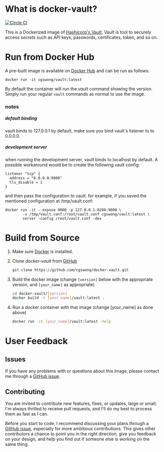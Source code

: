 # What is docker-vault?
[![Circle CI](https://circleci.com/gh/cgswong/docker-vault.svg?style=svg)](https://circleci.com/gh/cgswong/docker-vault)

This is a Dockerized image of [Hashicorp's Vault](https://vaultproject.io/intro/index.html). Vault is tool to securely access _secrets_ such as API keys, passwords, certificates, token, and so on.


# Run from Docker Hub
A pre-built image is available on [Docker Hub](https://registry.hub.docker.com/u/cgswong/vault) and can be run as follows:

    docker run -it cgswong/vault:latest

By default the container will run the *vault* command showing the version. Simply run your regular `vault` commands as normal to use the image.

### notes
##### default binding
vault binds to 127.0.0.1 by default, make sure you bind vault's listener to to 0.0.0.0.
##### development server
when running the development server, vault binds to localhost by default. A possible workaround would be to create the following vault config:
```
listener "tcp" {
  address = "0.0.0.0:9000"
  tls_disable = 1
}
```
and then pass the configuration to vault. for example, if you saved the mentioned configuration at /tmp/vault.conf:
```
docker run -it --expose 9000 -p 127.0.0.1:8200:9000 \
        -v /tmp/vault.conf:/root/vault.conf cgswong/vault:latest \
        server -config /root/vault.conf -dev
```

# Build from Source
1. Make sure [Docker](https://www.docker.com) is installed.

2. Clone _docker-vault_ from [GitHub](https://github.com/cgswong/docker-vault)

   ```sh
   git clone https://github.com/cgswong/docker-vault.git
   ```
3. Build the docker image (change `[version]` below with the appropriate version, and `[your_name]` as appropriate)

   ```sh
   cd docker-vault/[version]
   docker build -t [your_name]/vault:latest .
   ```

4. Run a docker container with that image (change [your_name] as done above)

   ```sh
   docker run -it [your_name]/vault:latest -help
   ```

# User Feedback

## Issues
If you have any problems with or questions about this image, please contact me through a [GitHub issue](https://github.com/cgswong/docker-vault/issues).

## Contributing
You are invited to contribute new features, fixes, or updates, large or small; I'm always thrilled to receive pull requests, and I'll do my best to process them as fast as I can.

Before you start to code, I recommend discussing your plans through a [GitHub issue](https://github.com/cgswong/docker-vault/issues), especially for more ambitious contributions. This gives other contributors a chance to point you in the right direction, give you feedback on your design, and help you find out if someone else is working on the same thing.
